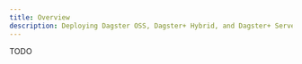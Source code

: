 ```yaml
---
title: Overview
description: Deploying Dagster OSS, Dagster+ Hybrid, and Dagster+ Serverless.
---
```


TODO